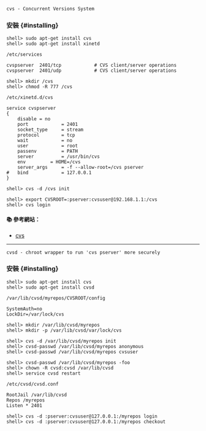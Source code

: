 `cvs - Concurrent Versions System`

### 安裝 {#installing}
```
shell> sudo apt-get install cvs
shell> sudo apt-get install xinetd
```

`/etc/services`
```
cvspserver	2401/tcp			# CVS client/server operations
cvspserver	2401/udp			# CVS client/server operations
```

```
shell> mkdir /cvs
shell> chmod -R 777 /cvs
```

`/etc/xinetd.d/cvs`
```
service cvspserver
{
	disable	= no
	port			= 2401
	socket_type		= stream
	protocol		= tcp
	wait			= no
	user			= root
	passenv			= PATH
	server			= /usr/bin/cvs
	env			= HOME=/cvs
	server_args		= -f --allow-root=/cvs pserver
#	bind			= 127.0.0.1
}
```

```
shell> cvs -d /cvs init
```
```
shell> export CVSROOT=:pserver:cvsuser@192.168.1.1:/cvs
shell> cvs login
```

#### :books: 參考網站：
- [cvs](https://access.redhat.com/documentation/en-US/Red_Hat_Enterprise_Linux/6/html/Managing_Confined_Services/sect-Managing_Confined_Services-Concurrent_Versioning_System-Configuration_Examples.html)

---

`cvsd - chroot wrapper to run 'cvs pserver' more securely`

### 安裝 {#installing}
```
shell> sudo apt-get install cvs
shell> sudo apt-get install cvsd
```

`/var/lib/cvsd/myrepos/CVSROOT/config`
```
SystemAuth=no
LockDir=/var/lock/cvs
```

```
shell> mkdir /var/lib/cvsd/myrepos
shell> mkdir -p /var/lib/cvsd/var/lock/cvs

shell> cvs -d /var/lib/cvsd/myrepos init
shell> cvsd-passwd /var/lib/cvsd/myrepos anonymous
shell> cvsd-passwd /var/lib/cvsd/myrepos cvsuser

shell> cvsd-passwd /var/lib/cvsd/myrepos -foo
shell> chown -R cvsd:cvsd /var/lib/cvsd
shell> service cvsd restart
```

`/etc/cvsd/cvsd.conf`
```
RootJail /var/lib/cvsd
Repos /myrepos
Listen * 2401
```

```
shell> cvs -d :pserver:cvsuser@127.0.0.1:/myrepos login
shell> cvs -d :pserver:cvsuser@127.0.0.1:/myrepos checkout 
```








